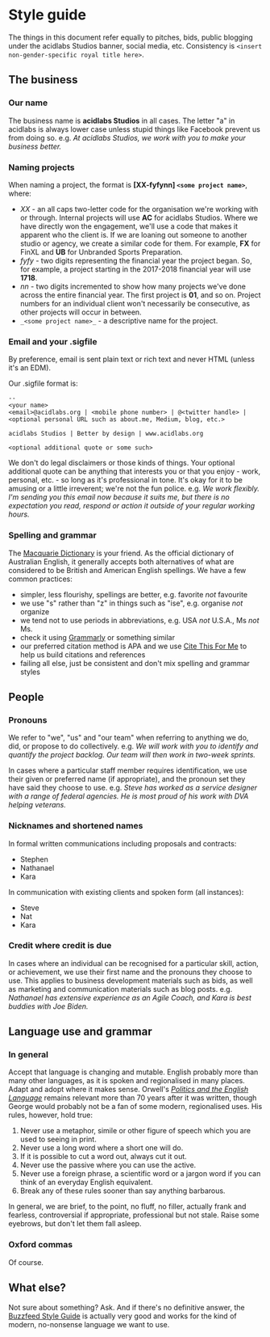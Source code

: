 # Style guide

The things in this document refer equally to pitches, bids, public blogging under the acidlabs Studios banner, social media, etc. Consistency is ```<insert non-gender-specific royal title here>```.

## The business

### Our name
The business name is __acidlabs Studios__ in all cases. The letter "a" in acidlabs is always lower case unless stupid things like Facebook prevent us from doing so.
e.g. _At acidlabs Studios, we work with you to make your business better._

### Naming projects
When naming a project, the format is __[XX-fyfynn] ```<some project name>```__, where:
* _XX_ - an all caps two-letter code for the organisation we're working with or through. Internal projects will use __AC__ for acidlabs Studios. Where we have directly won the engagement, we'll use a code that makes it apparent who the client is. If we are loaning out someone to another studio or agency, we create a similar code for them. For example, __FX__ for FinXL and __UB__ for Unbranded Sports Preparation.
* _fyfy_ - two digits representing the financial year the project began. So, for example, a project starting in the 2017-2018 financial year will use __1718__.
* _nn_ - two digits incremented to show how many projects we've done across the entire financial year. The first project is __01__, and so on. Project numbers for an individual client won't necessarily be consecutive, as other projects will occur in between.
* ```_<some project name>_``` - a descriptive name for the project.

### Email and your .sigfile
By preference, email is sent plain text or rich text and never HTML (unless it's an EDM).

Our .sigfile format is:

```
-- 
<your name>
<email>@acidlabs.org | <mobile phone number> | @<twitter handle> | <optional personal URL such as about.me, Medium, blog, etc.>
 
acidlabs Studios | Better by design | www.acidlabs.org
 
<optional additional quote or some such>
```

We don't do legal disclaimers or those kinds of things. Your optional additional quote can be anything that interests you or that you enjoy - work, personal, etc. - so long as it's professional in tone. It's okay for it to be amusing or a little irreverent; we're not the fun police.
e.g. _We work flexibly. I'm sending you this email now because it suits me, but there is no expectation you read, respond or action it outside of your regular working hours._

### Spelling and grammar
The [Macquarie Dictionary](https://www.macquariedictionary.com.au/) is your friend. As the official dictionary of Australian English, it generally accepts both alternatives of what are considered to be British and American English spellings. We have a few common practices:
* simpler, less flourishy, spellings are better, e.g. favorite _not_ favourite
* we use "s" rather than "z" in things such as "ise", e.g. organise _not_ organize
* we tend not to use periods in abbreviations, e.g. USA _not_ U.S.A., Ms _not_ Ms.
* check it using [Grammarly](https://www.grammarly.com/) or something similar
* our preferred citation method is APA and we use [Cite This For Me](https://www.citethisforme.com/) to help us build citations and references
* failing all else, just be consistent and don't mix spelling and grammar styles

## People

### Pronouns
We refer to "we", "us" and "our team" when referring to anything we do, did, or propose to do collectively.
e.g. _We will work with you to identify and quantify the project backlog. Our team will then work in two-week sprints._

In cases where a particular staff member requires identification, we use their given or preferred name (if appropriate), and the pronoun set they have said they choose to use.
e.g. _Steve has worked as a service designer with a range of federal agencies. He is most proud of his work with DVA helping veterans._

### Nicknames and shortened names
In formal written communications including proposals and contracts:
* Stephen
* Nathanael
* Kara

In communication with existing clients and spoken form (all instances):
* Steve
* Nat
* Kara

### Credit where credit is due
In cases where an individual can be recognised for a particular skill, action, or achievement, we use their first name and the pronouns they choose to use. This applies to business development materials such as bids, as well as marketing and communication materials such as blog posts.
e.g. _Nathanael has extensive experience as an Agile Coach, and Kara is best buddies with Joe Biden._

## Language use and grammar

### In general
Accept that language is changing and mutable. English probably more than many other languages, as it is spoken and regionalised in many places. Adapt and adopt where it makes sense.
Orwell's _[Politics and the English Language](https://ebooks.adelaide.edu.au/o/orwell/george/o79p/)_ remains relevant more than 70 years after it was written, though George would probably not be a fan of some modern, regionalised uses. His rules, however, hold true:
1. Never use a metaphor, simile or other figure of speech which you are used to seeing in print.
2. Never use a long word where a short one will do.
3. If it is possible to cut a word out, always cut it out.
4. Never use the passive where you can use the active.
5. Never use a foreign phrase, a scientific word or a jargon word if you can think of an everyday English equivalent.
6. Break any of these rules sooner than say anything barbarous.

In general, we are brief, to the point, no fluff, no filler, actually frank and fearless, controversial if appropriate, professional but not stale. Raise some eyebrows, but don't let them fall asleep.

### Oxford commas
Of course.

## What else?

Not sure about something? Ask. And if there's no definitive answer, the [Buzzfeed Style Guide](https://www.buzzfeed.com/emmyf/buzzfeed-style-guide) is actually very good and works for the kind of modern, no-nonsense language we want to use.
